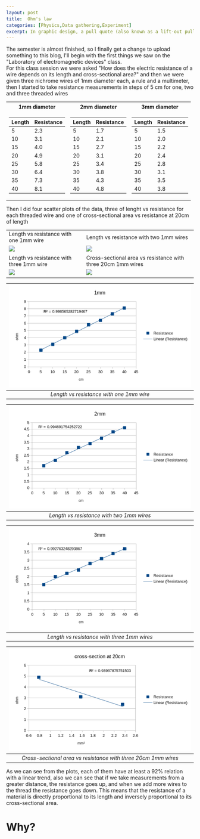 ```yaml
---
layout: post
title:  Ohm's law
categories: [Physics,Data gathering,Experiment]
excerpt: In graphic design, a pull quote (also known as a lift-out pull quote) is a key phrase, quotation, or excerpt that has been pulled from an article and used as a page layout graphic element, serving to entice readers into the article or to highlight a key topic.
---
```


The semester is almost finished, so I finally get a change to upload something to this blog, I'll begin with the first things we saw on the "Laboratory of electromagnetic devices" class.  
For this class session we were asked "How does the electric resistance of a wire depends on its length and cross-sectional area?" and then we were given three nichrome wires of 1mm diameter each, a rule and a multimeter, then I started to take resistance measurements in steps of 5 cm for one, two and three threaded wires  

<table class="centerfy">
<tr><th>1mm diameter </th><th>2mm diameter</th><th>3mm diameter</th></tr>
<tr><td>

<table class="centerfy">
		<thead>
			<tr>
				<th>Length</th>
				<th>Resistance</th>
			</tr>
		</thead>
		<tbody>
			<tr>
				<td>5</td>
				<td>2.3</td>
			</tr>
			<tr>
				<td>10</td>
				<td>3.1</td>
			</tr>
            <tr>
				<td>15</td>
				<td>4.0</td>
			</tr>
			<tr>
				<td>20</td>
				<td>4.9</td>
			</tr>
            <tr>
				<td>25</td>
				<td>5.8</td>
			</tr>
			<tr>
				<td>30</td>
				<td>6.4</td>
			</tr>
            <tr>
				<td>35</td>
				<td>7.3</td>
			</tr>
			<tr>
				<td>40</td>
				<td>8.1</td>
			</tr>
		</tbody>
	</table>
</td><td>

<table>
		<thead>
			<tr>
				<th>Length</th>
				<th>Resistance</th>
			</tr>
		</thead>
		<tbody>
			<tr>
				<td>5</td>
				<td>1.7</td>
			</tr>
			<tr>
				<td>10</td>
				<td>2.1</td>
			</tr>
            <tr>
				<td>15</td>
				<td>2.7</td>
			</tr>
			<tr>
				<td>20</td>
				<td>3.1</td>
			</tr>
            <tr>
				<td>25</td>
				<td>3.4</td>
			</tr>
			<tr>
				<td>30</td>
				<td>3.8</td>
			</tr>
            <tr>
				<td>35</td>
				<td>4.3</td>
			</tr>
			<tr>
				<td>40</td>
				<td>4.8</td>
			</tr>
		</tbody>
	</table>

</td><td>

<table>
		<thead>
			<tr>
				<th>Length</th>
				<th>Resistance</th>
			</tr>
		</thead>
		<tbody>
			<tr>
				<td>5</td>
				<td>1.5</td>
			</tr>
			<tr>
				<td>10</td>
				<td>2.0</td>
			</tr>
            <tr>
				<td>15</td>
				<td>2.2</td>
			</tr>
			<tr>
				<td>20</td>
				<td>2.4</td>
			</tr>
            <tr>
				<td>25</td>
				<td>2.8</td>
			</tr>
			<tr>
				<td>30</td>
				<td>3.1</td>
			</tr>
            <tr>
				<td>35</td>
				<td>3.5</td>
			</tr>
			<tr>
				<td>40</td>
				<td>3.8</td>
			</tr>
		</tbody>
	</table>

</td></tr> </table>  
Then I did four scatter plots of the data, three of lenght vs resistance for each threaded wire and one of cross-sectional area vs resistance at 20cm of length 


<table class="centerfy">
<tbody>
			<tr>
				<td>Length vs resistance with one 1mm wire</td>
				<td>Length vs resistance with two 1mm wires</td>
			</tr>
            <tr>
				<td><img src="{{ site.baseurl }}/images/2022-05-10-ohms-law/1mmplot.png"></td>
				<td><img src="{{ site.baseurl }}/images/2022-05-10-ohms-law/2mmplot.png"></td>
			</tr>
            <tr>
				<td>Length vs resistance with three 1mm wire</td>
				<td>Cross-sectional area vs resistance with three 20cm 1mm wires</td>
			</tr>
            <tr>
				<td><img src="{{ site.baseurl }}/images/2022-05-10-ohms-law/3mmplot.png"></td>
				<td><img src="{{ site.baseurl }}/images/2022-05-10-ohms-law/123plot.png"></td>
			</tr>
</table>

| ![1mmplot.png](/images/2022-05-10-ohms-law/1mmplot.png) | 
|:--:| 
| *Length vs resistance with one 1mm wire* |  

| ![2mmplot.png](/images/2022-05-10-ohms-law/2mmplot.png) |  
|:--:| 
| *Length vs resistance with two 1mm wires* |    

| ![3mmplot.png](/images/2022-05-10-ohms-law/3mmplot.png) | 
|:--:| 
| *Length vs resistance with three 1mm wires* |    

| ![123plot.png](/images/2022-05-10-ohms-law/123plot.png) | 
|:--:| 
| *Cross-sectional area vs resistance with three 20cm 1mm wires* |    

As we can see from the plots, each of them have at least a 92% relation with a linear trend, also we can see that if we take measurements from a greater distance, the resistance goes up, and when we add more wires to the thread the resistance goes down. This means that the resistance of a material is directly proportional to its length and inversely proportional to its cross-sectional area.
# Why?



